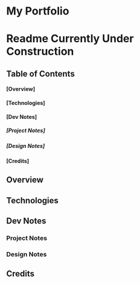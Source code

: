 # My Portfolio

# Readme Currently Under Construction

## Table of Contents

#### [Overview]
#### [Technologies]
#### [Dev Notes]
  ##### [Project Notes]
  ##### [Design Notes]
#### [Credits]



## Overview


## Technologies


## Dev Notes

### Project Notes

### Design Notes

## Credits

